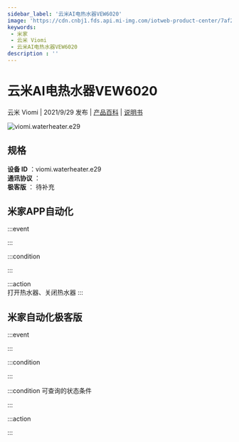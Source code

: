 ```yaml
---
sidebar_label: '云米AI电热水器VEW6020'
image: 'https://cdn.cnbj1.fds.api.mi-img.com/iotweb-product-center/7af225b7b72c6ededdfe4f0bdbbde6a9_1629882810712.png?GalaxyAccessKeyId=AKVGLQWBOVIRQ3XLEW&Expires=9223372036854775807&Signature=hAoKsqrgttIPZBbBleNsJYAxXVw='
keywords: 
 - 米家
 - 云米 Viomi
 - 云米AI电热水器VEW6020
description : ''
---
```

# 云米AI电热水器VEW6020

云米 Viomi | 2021/9/29 发布 | [产品百科](https://home.mi.com/webapp/content/baike/product/index.html?model=viomi.waterheater.e29/) | [说明书](https://home.mi.com/views/introduction.html?model=viomi.waterheater.e29&region=cn)

![viomi.waterheater.e29](https://cdn.cnbj1.fds.api.mi-img.com/iotweb-product-center/7af225b7b72c6ededdfe4f0bdbbde6a9_1629882810712.png?GalaxyAccessKeyId=AKVGLQWBOVIRQ3XLEW&Expires=9223372036854775807&Signature=hAoKsqrgttIPZBbBleNsJYAxXVw=)

## 规格  
> 
**设备 ID** ：viomi.waterheater.e29  
**通讯协议** ：  
**极客版**  ： 待补充 


## 米家APP自动化  

:::event  

:::

:::condition  

:::

:::action   
打开热水器、关闭热水器
:::

## 米家自动化极客版  

:::event  

:::

:::condition  

:::

:::condition 可查询的状态条件  

:::

:::action  

:::

        
